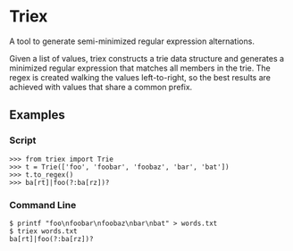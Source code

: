 # Triex

A tool to generate semi-minimized regular expression alternations.

Given a list of values, triex constructs a trie data structure and generates
a minimized regular expression that matches all members in the trie. The
regex is created walking the values left-to-right, so the best results are
achieved with values that share a common prefix.

## Examples

### Script
```
>>> from triex import Trie
>>> t = Trie(['foo', 'foobar', 'foobaz', 'bar', 'bat'])
>>> t.to_regex()
>>> ba[rt]|foo(?:ba[rz])?
```

### Command Line
```
$ printf "foo\nfoobar\nfoobaz\nbar\nbat" > words.txt
$ triex words.txt
ba[rt]|foo(?:ba[rz])?
```
